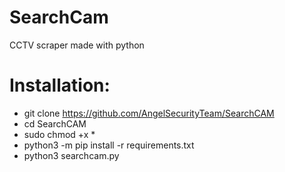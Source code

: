 # SearchCam
CCTV scraper made with python

# Installation:
- git clone https://github.com/AngelSecurityTeam/SearchCAM
- cd SearchCAM
- sudo chmod +x *
- python3 -m pip install -r requirements.txt
- python3 searchcam.py
